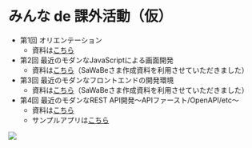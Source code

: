 # みんな de 課外活動（仮）
- 第1回 オリエンテーション
  - 資料は[こちら](/1st_orientation/overviewofactivities.pdf)
- 第2回 最近のモダンなJavaScriptによる画面開発
  - 資料は[こちら](/2nd_javascriptfw/modern_javascript.pdf)（SaWaBeさま作成資料を利用させていただきました）
- 第3回 最近のモダンなフロントエンドの開発環境
  - 資料は[こちら](/3rd_frontenddev/modern_frontend_development.pdf)（SaWaBeさま作成資料を利用させていただきました）
- 第4回 最近のモダンなREST API開発～APIファースト/OpenAPI/etc～
  - 資料は[こちら](/4th_restapi/doc/modern_restapi_development_publicversion.pdf)
  - サンプルアプリは[こちら](/4th_restapi)
<p align="left">
  <img src="https://user-images.githubusercontent.com/60466339/110191445-d8de9b80-7e6b-11eb-8b23-f8d84050774b.png">
</p>

